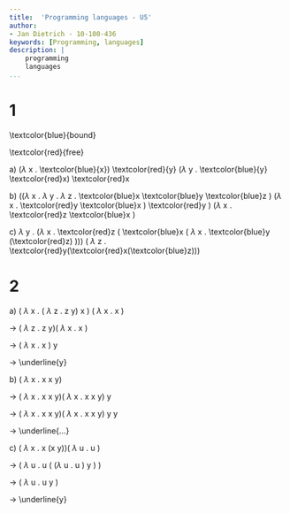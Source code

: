```yaml
---
title:  'Programming languages - U5'
author:
- Jan Dietrich - 10-100-436
keywords: [Programming, languages]
description: |
    programming
    languages
...
```



# 1

\textcolor{blue}{bound}

\textcolor{red}{free}

a) ($\lambda$ x . \textcolor{blue}{x}) \textcolor{red}{y} ($\lambda$ y . \textcolor{blue}{y} \textcolor{red}x) \textcolor{red}x

b) (($\lambda$ x . $\lambda$ y . $\lambda$ z . \textcolor{blue}x \textcolor{blue}y \textcolor{blue}z ) ($\lambda$ x . \textcolor{red}y \textcolor{blue}x ) \textcolor{red}y ) ($\lambda$ x . \textcolor{red}z \textcolor{blue}x )

c) $\lambda$ y . ($\lambda$ x . \textcolor{red}z ( \textcolor{blue}x ( $\lambda$ x . \textcolor{blue}y (\textcolor{red}z) ))) ( $\lambda$ z . \textcolor{red}y(\textcolor{red}x(\textcolor{blue}z)))

# 2

a) ( $\lambda$ x . ( $\lambda$ z . z y) x ) ( $\lambda$ x . x )

-> ( $\lambda$ z . z y)( $\lambda$ x . x )

->  ( $\lambda$ x . x ) y

->  \underline{y}

b) ( $\lambda$ x . x x y)

-> ( $\lambda$ x . x x y)( $\lambda$ x . x x y) y

-> ( $\lambda$ x . x x y)( $\lambda$ x . x x y) y y

->  \underline{...}

c) ( $\lambda$ x . x (x y))( $\lambda$ u . u )

-> ( $\lambda$ u . u ( ($\lambda$ u . u ) y ) )

-> ( $\lambda$ u . u y )

->  \underline{y}
